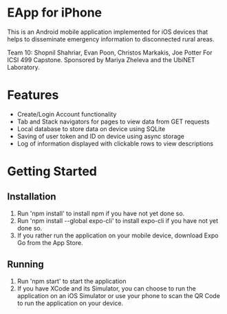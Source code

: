 # EApp for iPhone
This is an Android mobile application implemented for iOS devices that helps to disseminate emergency information to disconnected rural areas.

Team 10: Shopnil Shahriar, Evan Poon, Christos Markakis, Joe Potter
For ICSI 499 Capstone. Sponsored by Mariya Zheleva and the UbiNET Laboratory.

# Features
- Create/Login Account functionality
- Tab and Stack navigators for pages to view data from GET requests
- Local database to store data on device using SQLite
- Saving of user token and ID on device using async storage
- Log of information displayed with clickable rows to view descriptions

# Getting Started
## Installation
1. Run 'npm install' to install npm if you have not yet done so.
2. Run 'npm install --global expo-cli' to install expo-cli if you have not yet done so.
3. If you rather run the application on your mobile device, download Expo Go from the App Store.

## Running
1. Run 'npm start' to start the application
2. If you have XCode and its Simulator, you can choose to run the application on an iOS Simulator or use your phone to scan the QR Code to run the application on your device.